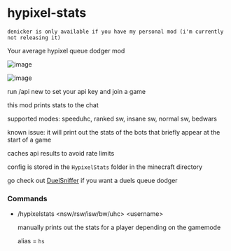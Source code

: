 # hypixel-stats

`denicker is only available if you have my personal mod (i'm currently not releasing it)`

Your average hypixel queue dodger mod

![image](https://user-images.githubusercontent.com/45801973/136708050-2afb3d42-d7af-4694-ac8c-010686478465.png)

![image](https://user-images.githubusercontent.com/45801973/136708123-560f187e-5eb7-47b6-b128-98601c929330.png)



run /api new to set your api key and join a game

this mod prints stats to the chat

supported modes: speeduhc, ranked sw, insane sw, normal sw, bedwars

known issue: it will print out the stats of the bots that briefly appear at the start of a game

caches api results to avoid rate limits

config is stored in the `HypixelStats` folder in the minecraft directory

go check out [DuelSniffer](https://github.com/exejar/DuelSniffer) if you want a duels queue dodger

### Commands
- /hypixelstats <nsw/rsw/isw/bw/uhc> \<username\>

  manually prints out the stats for a player depending on the gamemode
  
  alias = `hs`
